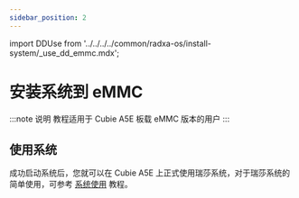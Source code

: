 ```yaml
---
sidebar_position: 2
---
```


import DDUse from '../../../../common/radxa-os/install-system/\_use_dd_emmc.mdx';

# 安装系统到 eMMC

:::note 说明
教程适用于 Cubie A5E 板载 eMMC 版本的用户
:::

<DDUse tag="emmc_board" board="cubie-a5e" download_url="https://github.com/radxa-build/radxa-cubie-a5e/releases/download/rsdk-b1/radxa-cubie-a5e_bullseye_kde_b1.output_512.img.xz" path_to_image_unxz="radxa-cubie-a5e_bullseye_kde_b1.output_512.img.xz" path_to_image="radxa-cubie-a5e_bullseye_kde_b1.output_512.img"  />

## 使用系统

成功启动系统后，您就可以在 Cubie A5E 上正式使用瑞莎系统，对于瑞莎系统的简单使用，可参考 [系统使用](../../system-config) 教程。

